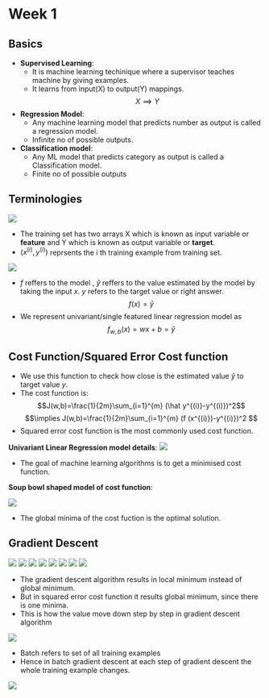 # Week 1
## Basics
- **Supervised Learning**:
    - It is machine learning techinique where a supervisor teaches machine by giving examples.
    - It learns from input(X) to output(Y) mappings.
    $$X \implies Y$$
- **Regression Model**: 
    - Any machine learning model that predicts number as output is called a regression model.
    - Infinite no of possible outputs.
- **Classification model**: 
    - Any ML model that predicts category as output is called a Classification model.
    - Finite no of possible outputs 
## Terminologies
<img src="Images1/Screenshot 2024-08-13 140052.png" width="" height=""> 

- The training set has two arrays X which is known as input variable or **feature** and Y which is known as output variable or **target**.
- $(x^{(i)},y^{(i)})$ reprsents the i th training example from training set.
<img src="Images1/Screenshot 2024-08-13 142841.png" width="" height="">

- $f$ reffers to the model , $\hat y$ reffers to the value estimated by the model by taking the input $x$. $y$ refers to the target value or right answer.
$$f(x)=\hat y$$
- We represent univariant/single featured linear regression model as 
$$f_{w,b}(x)=wx+b=\hat y$$
## Cost Function/Squared Error Cost function
- We use this function to check how close is the estimated value $\hat y$ to target value $y$.
- The cost function is:
$$J(w,b)=\frac{1}{2m}\sum_{i=1}^{m} (\hat y^{(i)}-y^{(i)})^2$$
$$\implies J(w,b)=\frac{1}{2m}\sum_{i=1}^{m} (f (x^{(i)})-y^{(i)})^2 $$
- Squared error cost function is the most commonly used cost function.

**Univariant Linear Regression model details**:
<img src="Images1/Screenshot 2024-08-14 155732.png" width="" height="">

- The goal of machine learning algorithms is to get a minimised cost function.

**Soup bowl shaped model of cost function**:

<img src="Images1/Screenshot 2024-08-14 160831.png" width="" height="">

- The global minima of the cost fuction is the optimal solution.

**Gradient Descent**
---

<img src="Images1/Screenshot 2024-10-09 102714.png" width="" height="">

<img src="Images1/Screenshot 2024-10-09 105228.png" width="" height="">

<img src="Images1/Screenshot 2024-10-09 105634.png" width="" height="">

<img src="Images1/Screenshot 2024-10-09 105845.png" width="" height="">

<img src="Images1/Screenshot 2024-10-09 110016.png" width="" height="">

<img src="Images1/Screenshot 2024-10-09 110324.png" width="" height="">

<img src="Images1/Screenshot 2024-10-09 111655.png" width="" height="">

<img src="Images1/Screenshot 2024-10-09 112439.png" width="" height="">

- The gradient descent algorithm results in local minimum instead of global minimum.
- But in squared error cost function it results global minimum, since there is one minima.
- This is how the value move down step by step in gradient descent algorithm

<img src="Images1/Screenshot 2024-10-09 175008.png" width="" height="">

- Batch refers to set of all training examples
- Hence in batch gradient descent at each step of gradient descent the whole training example changes.

<img src="Images1/Screenshot 2024-10-09 174823.png" width="" height="">


















